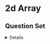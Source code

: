 # 2d Array

## Question Set

<details>

### 1. 2d Arrays Demo

<details>

**Problem Statement :**

<details>

![1](https://github.com/swayamterode/Codes/blob/main/Languages/C%2B%2B/Level_1/1.%20Basics%20of%20Programming/4.%202D%20Arrays/img/1.0.2D_Array_demo.png)

**Sample Output:**

>2
>
>4
>
>11
>
>12
>
>13
>
>14
>
>21
>
>22
>
>23
>
>24

![Constraints](https://github.com/swayamterode/Codes/blob/main/Languages/C%2B%2B/Level_1/1.%20Basics%20of%20Programming/4.%202D%20Arrays/img/1.1.2D_Array.png)

![Output](https://github.com/swayamterode/Codes/blob/main/Languages/C%2B%2B/Level_1/1.%20Basics%20of%20Programming/4.%202D%20Arrays/img/1.1.3.2D_array.png)

</details>

**C++ Solution** ✔️

<details>

```cpp

#include <bits/stdc++.h>
using namespace std;
int main()
{
    int n, m;
    cin >> n >> m;

    vector<vector<int>> arr;
    //input
    for (int i = 0; i < n; i++)
    {
        vector<int> sarr;
        for (int j = 0; j < m; j++)
        {
            int element;
            cin >> element;
            sarr.push_back(element);
        }
        arr.push_back(sarr);
    }

    //Output
    for (int i = 0; i < n; i++)
    {
        for (int j = 0; j < m; j++)
        {
            cout << arr[i][j] << " ";
        }
        cout << endl;
    }
    return 0;
}

```

</details>

</details>

---

</details>
